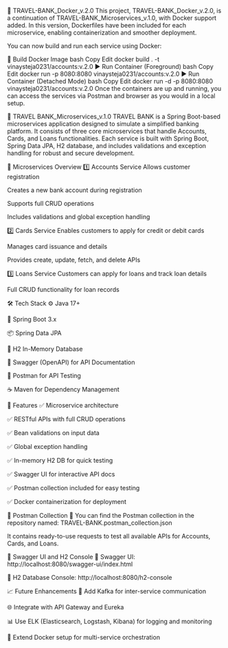  🏦 TRAVEL-BANK_Docker_v.2.0
This project, TRAVEL-BANK_Docker_v.2.0, is a continuation of TRAVEL-BANK_Microservices_v.1.0, with Docker support added.
In this version, Dockerfiles have been included for each microservice, enabling containerization and smoother deployment.

You can now build and run each service using Docker:

🔧 Build Docker Image
bash
Copy
Edit
docker build . -t vinaysteja0231/accounts:v.2.0
▶️ Run Container (Foreground)
bash
Copy
Edit
docker run -p 8080:8080 vinaysteja0231/accounts:v.2.0
▶️ Run Container (Detached Mode)
bash
Copy
Edit
docker run -d -p 8080:8080 vinaysteja0231/accounts:v.2.0
Once the containers are up and running, you can access the services via Postman and browser as you would in a local setup.

 🏦 TRAVEL BANK_Microservices_v.1.0
TRAVEL BANK is a Spring Boot-based microservices application designed to simulate a simplified banking platform.
It consists of three core microservices that handle Accounts, Cards, and Loans functionalities. Each service is built with Spring Boot, Spring Data JPA, H2 database, and includes validations and exception handling for robust and secure development.

 🧩 Microservices Overview
1️⃣ Accounts Service
Allows customer registration

Creates a new bank account during registration

Supports full CRUD operations

Includes validations and global exception handling

2️⃣ Cards Service
Enables customers to apply for credit or debit cards

Manages card issuance and details

Provides create, update, fetch, and delete APIs

3️⃣ Loans Service
Customers can apply for loans and track loan details

Full CRUD functionality for loan records

🛠️ Tech Stack
⚙️ Java 17+

🚀 Spring Boot 3.x

📦 Spring Data JPA

💾 H2 In-Memory Database

📘 Swagger (OpenAPI) for API Documentation

🧪 Postman for API Testing

☕ Maven for Dependency Management

📌 Features
✅ Microservice architecture

✅ RESTful APIs with full CRUD operations

✅ Bean validations on input data

✅ Global exception handling

✅ In-memory H2 DB for quick testing

✅ Swagger UI for interactive API docs

✅ Postman collection included for easy testing

✅ Docker containerization for deployment

📂 Postman Collection
🧪 You can find the Postman collection in the repository named:
TRAVEL-BANK.postman_collection.json

It contains ready-to-use requests to test all available APIs for Accounts, Cards, and Loans.

📸 Swagger UI and H2 Console
📘 Swagger UI:
http://localhost:8080/swagger-ui/index.html

💾 H2 Database Console:
http://localhost:8080/h2-console

📈 Future Enhancements
🔄 Add Kafka for inter-service communication

🌐 Integrate with API Gateway and Eureka

📊 Use ELK (Elasticsearch, Logstash, Kibana) for logging and monitoring

🐳 Extend Docker setup for multi-service orchestration
